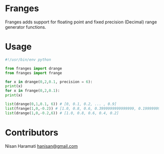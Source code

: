 Franges
===========

Franges adds support for floating point and fixed precision (Decimal) range generator functions.

Usage
=====

```python
#!/usr/bin/env python

from franges import drange
from franges import frange

for x in drange(0,2,0.1, precision = 6):
print(x)
for x in frange(0,2,0.1):
print(x)

list(drange(0,1,0.1, 6)) # [0, 0.1, 0.2, ... , 0.9]
list(frange(1,0,-0.2)) # [1.0, 0.8, 0.6, 0.3999999999999999, 0.19999999999999996]
list(drange(1,0,-0.2,6)) # [1.0, 0.8, 0.6, 0.4, 0.2]
```
    
Contributors
============
Nisan Haramati       hanisan@gmail.com
